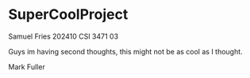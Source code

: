 # SuperCoolProject

Samuel Fries
202410 CSI 3471 03

Guys im having second thoughts, this might not be as cool as I thought.

Mark Fuller